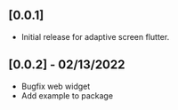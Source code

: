 ## [0.0.1]

* Initial release for adaptive screen flutter.

## [0.0.2] - 02/13/2022

* Bugfix web widget
* Add example to package
